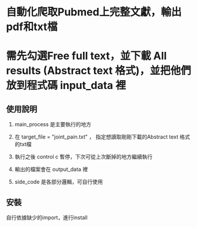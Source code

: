 
# 自動化爬取Pubmed上完整文獻，輸出pdf和txt檔
# 需先勾選Free full text，並下載 All results (Abstract text 格式)，並把他們放到程式碼 input_data 裡


## 使用說明
1. main_process 是主要執行的地方

2. 在 target_file = "joint_pain.txt" ， 指定想讀取剛剛下載的Abstract text 格式的txt檔

3. 執行之後 control c 暫停，下次可從上次斷掉的地方繼續執行

4. 輸出的檔案會在 output_data 裡

5. side_code 是各部分邏輯，可自行使用


## 安裝

自行依據缺少的import，進行install
